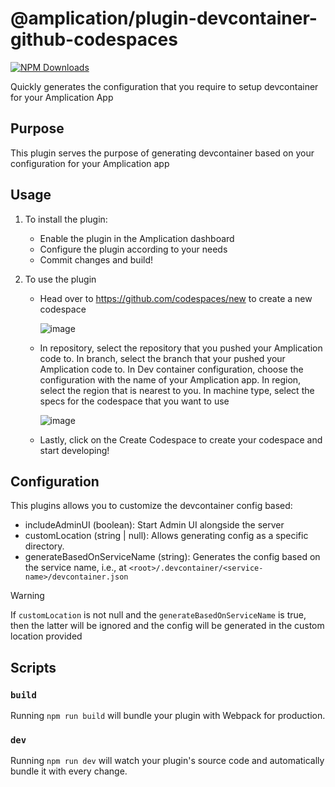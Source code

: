 # @amplication/plugin-devcontainer-github-codespaces

[![NPM Downloads](https://img.shields.io/npm/dt/@amplication/plugin-devcontainer-github-codespaces)](https://www.npmjs.com/package/@amplication/plugin-devcontainer-github-codespaces)

Quickly generates the configuration that you require to setup devcontainer for your Amplication App

## Purpose
This plugin serves the purpose of generating devcontainer based on your configuration for your Amplication app


## Usage

1. To install the plugin:
   - Enable the plugin in the Amplication dashboard
   - Configure the plugin according to your needs
   - Commit changes and build!

2. To use the plugin
   - Head over to https://github.com/codespaces/new to create a new codespace
     
     ![image](https://github.com/pyxelpioneer/plugins/assets/151645921/64242a31-6be0-4e98-99c7-11e32a2fff64)

   - In repository, select the repository that you pushed your Amplication code to.
     In branch, select the branch that your pushed your Amplication code to.
     In Dev container configuration, choose the configuration with the name of your Amplication app.
     In region, select the region that is nearest to you.
     In machine type, select the specs for the codespace that you want to use

     ![image](https://github.com/pyxelpioneer/plugins/assets/151645921/9e737587-6a21-4188-be5a-94a11914b01e)

   - Lastly, click on the Create Codespace to create your codespace and start developing!


## Configuration

This plugins allows you to customize the devcontainer config based:

- includeAdminUI (boolean): Start Admin UI alongside the server
- customLocation (string | null): Allows generating config as a specific directory.
- generateBasedOnServiceName (string): Generates the config based on the service name, i.e., at `<root>/.devcontainer/<service-name>/devcontainer.json`

>[!WARNING]
>If `customLocation` is not null and the `generateBasedOnServiceName` is true, then the latter will be ignored and the config will be generated in the custom location provided

## Scripts

### `build`

Running `npm run build` will bundle your plugin with Webpack for production.

### `dev`

Running `npm run dev` will watch your plugin's source code and automatically bundle it with every change.
